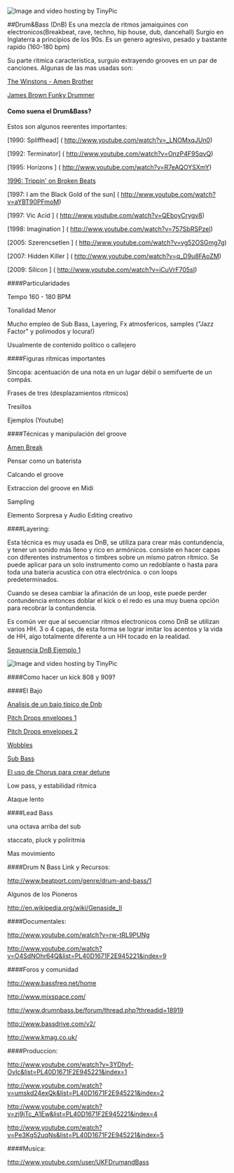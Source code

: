 <img src="http://i61.tinypic.com/14ilvo1.jpg" border="0" alt="Image and video hosting by TinyPic">



##Drum&Bass (DnB)
Es una mezcla de ritmos jamaiquinos con electronicos(Breakbeat, rave, techno, hip house, dub, dancehall)
Surgio en Inglaterra a principios de los 90s. Es un genero agresivo, pesado y bastante rapido (160-180 bpm)

Su parte ritmica caracteristica, surguio extrayendo grooves en un par de canciones. Algunas de las mas usadas son:

[The Winstons - Amen Brother](https://www.youtube.com/watch?v=GxZuq57_bYM)

[James Brown Funky Drummer](https://www.youtube.com/watch?v=dNP8tbDMZNE)

#### Como suena el Drum&Bass?

Estos son algunos reerentes importantes:


[1990: Spliffhead]          ( http://www.youtube.com/watch?v=_LNOMxqJUn0)

[1992: Terminator]          (  http://www.youtube.com/watch?v=OnzP4F9SqvQ)

[1995: Horizons    ]    (  http://www.youtube.com/watch?v=R7eAQOYSXmY)

[1996: Trippin' on Broken Beats](  http://www.youtube.com/watch?v=rPQHJ14o0AQ)

[1997: I am the Black Gold of the sun] (  http://www.youtube.com/watch?v=aYBT90PFmoM)

[1997: Vic Acid ]        ( http://www.youtube.com/watch?v=QEboyCrygv8)

[1998: Imagination ]         (  http://www.youtube.com/watch?v=757SbRSPzeI)

[2005: Szerencsetlen ]      (  http://www.youtube.com/watch?v=vg52OSGmg7g)

[2007: Hidden Killer  ]      ( http://www.youtube.com/watch?v=q_D9u8FAoZM)

[2009: Silicon  ]          ( http://www.youtube.com/watch?v=iCuVrF705sI)


####Particularidades 

Tempo 160 - 180 BPM

Tonalidad Menor

Mucho empleo de Sub Bass, Layering, Fx atmosfericos, samples  ("Jazz Factor" y polimodos y locura!)     

Usualmente de contenido político o callejero

              

    


                  

####Figuras rítmicas importantes

Sincopa: acentuación de una nota en un lugar débil o semifuerte de un compás.

Frases de tres (desplazamientos rítmicos)

Tresillos

Ejemplos (Youtube)


                        

####Técnicas y manipulación del groove

[Amen Break](http://picosong.com/Y7Ka)

Pensar como un baterista
	
Calcando el groove

Extraccion del groove en Midi           
	
Sampling

Elemento Sorpresa y Audio Editing creativo     



####Layering:

Esta técnica es muy usada es DnB, se utiliza para crear más contundencia, y tener un sonido 
más lleno y rico en armónicos.  consiste en hacer capas con diferentes instrumentos o timbres sobre un 
mismo patron rítmico. 
Se puede aplicar para un solo instrumento como un redoblante o hasta para toda una bateria acustica con 
otra electrónica. o con  loops predeterminados.

Cuando se desea cambiar la afinación de un loop, este puede perder contundencia entonces doblar el kick o 
el redo es una muy buena opción para recobrar la contundencia.

Es común ver que al secuenciar ritmos electronicos como DnB se utilizan varios HH. 3 o 4 capas, de esta forma
se lograr imitar los acentos y la vida de HH, algo totalmente diferente a un HH tocado en la realidad.

[Sequencia DnB Ejemplo 1   ](http://picosong.com/Y78C/)


<img src="http://i58.tinypic.com/29pauqg.jpg" border="0" alt="Image and video hosting by TinyPic">

####Como hacer un  kick 808 y 909?

                              

####El Bajo

[Analisis de un bajo típico de Dnb](http://www.youtube.com/watch?v=xFkvmZENCmQ )

[Pitch Drops envelopes 1](http://picosong.com/Y7KR)

[Pitch Drops envelopes 2](http://picosong.com/Y7Kf)

[Wobbles ](http://picosong.com/Y7Kg)

   
[Sub Bass ](http://picosong.com/Y7K8)

[El uso de Chorus para crear detune ](http://picosong.com/Y7KN)

Low pass, y estabilidad rítmica

Ataque lento

    

####Lead Bass

una octava arriba del sub

staccato, pluck y poliritmia  

Mas movimiento


####Drum N Bass Link y Recursos:

http://www.beatport.com/genre/drum-and-bass/1

Algunos de los Pioneros

http://en.wikipedia.org/wiki/Genaside_II

####Documentales:

http://www.youtube.com/watch?v=rw-tRL9PUNg

http://www.youtube.com/watch?v=O4SdNOhr64Q&list=PL40D1671F2E945221&index=9

####Foros y comunidad

http://www.bassfreq.net/home

http://www.mixspace.com/

http://www.drumnbass.be/forum/thread.php?threadid=18919

http://www.bassdrive.com/v2/

http://www.kmag.co.uk/

####Produccion:

http://www.youtube.com/watch?v=3YDhvf-Ovlc&list=PL40D1671F2E945221&index=1

http://www.youtube.com/watch?v=umskd24exQk&list=PL40D1671F2E945221&index=2

http://www.youtube.com/watch?v=zj9jTc_A1Ew&list=PL40D1671F2E945221&index=4

http://www.youtube.com/watch?v=Pe3Kg52uqNs&list=PL40D1671F2E945221&index=5              

####Musica:

http://www.youtube.com/user/UKFDrumandBass

